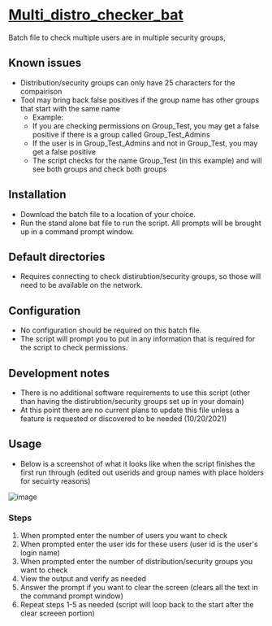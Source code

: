 # [Multi_distro_checker_bat](https://github.com/DAndrucyk/Multi_distro_checker_bat/releases/tag/Batch)
Batch file to check multiple users are in multiple security groups,

## Known issues
- Distribution/security groups can only have 25 characters for the compairison
- Tool may bring back false positives if the group name has other groups that start with the same name
  - Example:
  - If you are checking permissions on Group_Test, you may get a false positive if there is a group called Group_Test_Admins
  - If the user is in Group_Test_Admins and not in Group_Test, you may get a false positive
  - The script checks for the name Group_Test (in this example) and will see both groups and check both groups

## Installation
- Download the batch file to a location of your choice.
- Run the stand alone bat file to run the script. All prompts will be brought up in a command prompt window.

## Default directories
- Requires connecting to check distirubtion/security groups, so those will need to be available on the network.

## Configuration
- No configuration should be required on this batch file.
- The script will prompt you to put in any information that is required for the script to check permissions.

## Development notes
- There is no additional software requirements to use this script (other than having the distirubtion/security groups set up in your domain)
- At this point there are no current plans to update this file unless a feature is requested or discovered to be needed (10/20/2021)


## Usage
- Below is a screenshot of what it looks like when the script finishes the first run through (edited out userids and group names with place holders for secuirty reasons)

![image](https://user-images.githubusercontent.com/65373491/138465515-c22a0f3c-1b98-4013-862c-c06be71cab16.png)

### Steps
1) When prompted enter the number of users you want to check
2) When prompted enter the user ids for these users (user id is the user's login name)
3) When prompted enter the number of distribution/security groups you want to check
4) View the output and verify as needed
5) Answer the prompt if you want to clear the screen (clears all the text in the command prompt window)
6) Repeat steps 1-5 as needed (script will loop back to the start after the clear screeen portion)
